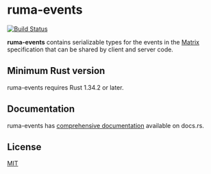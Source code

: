 # ruma-events

[![Build Status](https://travis-ci.org/ruma/ruma-events.svg?branch=master)](https://travis-ci.org/ruma/ruma-events)

**ruma-events** contains serializable types for the events in the [Matrix](https://matrix.org/) specification that can be shared by client and server code.

## Minimum Rust version

ruma-events requires Rust 1.34.2 or later.

## Documentation

ruma-events has [comprehensive documentation](https://docs.rs/ruma-events) available on docs.rs.

## License

[MIT](http://opensource.org/licenses/MIT)
